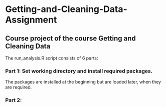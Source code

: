 # Getting-and-Cleaning-Data-Assignment
## Course project of the course Getting and Cleaning Data

The run_analysis.R script consists of 6 parts:

### Part 1: Set working directory and install required packages. 
The packages are installed at the beginning but are loaded later, when they are required.  

### Part 2: 
